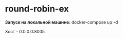 # round-robin-ex

**Запуск на локальной машине:**
    docker-compose up -d
    
Хост - 0.0.0.0:8005
